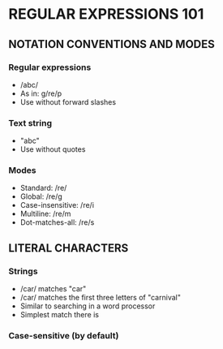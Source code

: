# REGULAR EXPRESSIONS 101

## NOTATION CONVENTIONS AND MODES

### Regular expressions
- /abc/
- As in: g/re/p
- Use without forward slashes

### Text string
- "abc"
- Use without quotes

### Modes
- Standard: /re/
- Global: /re/g
- Case-insensitive: /re/i
- Multiline: /re/m
- Dot-matches-all: /re/s

## LITERAL CHARACTERS

### Strings
- /car/ matches "car"
- /car/ matches the first three letters of "carnival"
- Similar to searching in a word processor
- Simplest match there is

### Case-sensitive (by default)